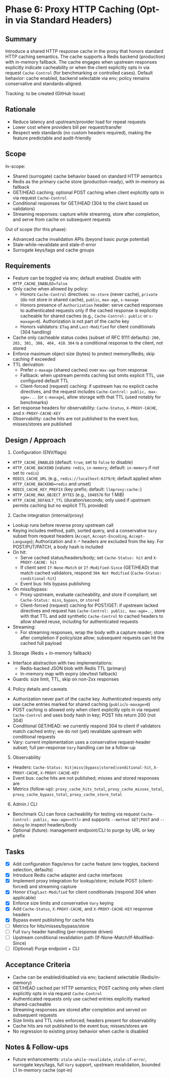 # Phase 6: Proxy HTTP Caching (Opt-in via Standard Headers)

## Summary
Introduce a shared HTTP response cache in the proxy that honors standard HTTP caching semantics. The cache supports a Redis backend (production) with in-memory fallback. The cache engages when upstream responses explicitly indicate cacheability or when the client explicitly opts in via request `Cache-Control` (for benchmarking or controlled cases). Default behavior: cache enabled, backend selectable via env; policy remains conservative and standards-aligned.

Tracking: to be created (GitHub Issue)

## Rationale
- Reduce latency and upstream/provider load for repeat requests
- Lower cost where providers bill per request/transfer
- Respect web standards (no custom headers required), making the feature predictable and audit-friendly

## Scope
In-scope:
- Shared (surrogate) cache behavior based on standard HTTP semantics
- Redis as the primary cache store (production-ready), with in-memory as fallback
- GET/HEAD caching; optional POST caching when client explicitly opts in via request `Cache-Control`
- Conditional responses for GET/HEAD (304 to the client based on validators)
- Streaming responses: capture while streaming, store after completion, and serve from cache on subsequent requests

Out of scope (for this phase):
- Advanced cache invalidation APIs (beyond basic purge potential)
- Stale-while-revalidate and stale-if-error
- Surrogate keys/tags and cache groups

## Requirements
- Feature can be toggled via env; default enabled. Disable with `HTTP_CACHE_ENABLED=false`
- Only cache when allowed by policy:
  - Honors `Cache-Control` directives: `no-store` (never cache), `private` (do not store in shared cache), `public`, `max-age`, `s-maxage`
  - Honors presence of `Authorization` header: serve cached responses to authenticated requests only if the cached response is explicitly cacheable for shared caches (e.g., `Cache-Control: public` or `s-maxage>0`). Authorization is not part of the cache key
  - Honors validators: `ETag` and `Last-Modified` for client conditionals (304 handling)
- Cache only cacheable status codes (subset of RFC 9111 defaults): `200, 203, 301, 308, 404, 410`. `304` is a conditional response to the client, not stored
- Enforce maximum object size (bytes) to protect memory/Redis; skip caching if exceeded
- TTL derivation:
  - Prefer `s-maxage` (shared caches) over `max-age` from response
  - Fallback: when upstream permits caching but omits explicit TTL, use configured default TTL
  - Client-forced (request) caching: if upstream has no explicit cache directives, and the request includes `Cache-Control: public, max-age=...` (or `s-maxage`), allow storage with that TTL (used notably for benchmarks)
- Set response headers for observability: `Cache-Status`, `X-PROXY-CACHE`, and `X-PROXY-CACHE-KEY`
- Observability: cache hits are not published to the event bus; misses/stores are published

## Design / Approach
1) Configuration (ENV/flags)
- `HTTP_CACHE_ENABLED` (default: `true`; set to `false` to disable)
- `HTTP_CACHE_BACKEND` (values: `redis`, `in-memory`; default: `in-memory` if not set to `redis`)
- `REDIS_CACHE_URL` (e.g., `redis://localhost:6379/0`; default applied when `HTTP_CACHE_BACKEND=redis` and unset)
- `REDIS_CACHE_KEY_PREFIX` (key prefix; default: `llmproxy:cache:`)
- `HTTP_CACHE_MAX_OBJECT_BYTES` (e.g., `1048576` for 1 MiB)
- `HTTP_CACHE_DEFAULT_TTL` (duration/seconds; only used if upstream permits caching but no explicit TTL provided)

2) Cache integration (internal/proxy)
- Lookup runs before reverse proxy upstream call
- Keying includes method, path, sorted query, and a conservative `Vary` subset from request headers (`Accept`, `Accept-Encoding`, `Accept-Language`); Authorization and `X-*` headers are excluded from the key. For POST/PUT/PATCH, a body hash is included
- On hit:
  - Serve cached status/headers/body; set `Cache-Status: hit` and `X-PROXY-CACHE: hit`
  - If client sent `If-None-Match` or `If-Modified-Since` (GET/HEAD) that match cached validators, respond `304 Not Modified` (`Cache-Status: conditional-hit`)
  - Event bus: hits bypass publishing
- On miss/bypass:
  - Proxy upstream, evaluate cacheability, and store if compliant; set `Cache-Status: miss`, `bypass`, or `stored`
  - Client-forced (request) caching for POST/GET: if upstream lacked directives and request has `Cache-Control: public, max-age=..`, store with that TTL and add synthetic `Cache-Control` to cached headers to allow shared reuse, including for authenticated requests
- Streaming:
  - For streaming responses, wrap the body with a capture reader; store after completion if policy/size allow; subsequent requests can hit the cached full payload

3) Storage (Redis + in-memory fallback)
- Interface abstraction with two implementations:
  - Redis-backed JSON blob with Redis TTL (primary)
  - In-memory map with expiry (dev/test fallback)
- Guards: size limit, TTL, skip on non-2xx responses

4) Policy details and caveats
- Authorization never part of the cache key. Authenticated requests only use cache entries marked for shared caching (`public`/`s-maxage>0`)
- POST caching is allowed only when client explicitly opts in via request `Cache-Control` and uses body hash in key; POST hits return 200 (not 304)
- Conditional GET/HEAD: we currently respond 304 to client if validators match cached entry; we do not (yet) revalidate upstream with conditional requests
- Vary: current implementation uses a conservative request-header subset; full per-response `Vary` handling can be a follow-up

5) Observability
- Headers: `Cache-Status: hit|miss|bypass|stored|conditional-hit`, `X-PROXY-CACHE`, `X-PROXY-CACHE-KEY`
- Event bus: cache hits are not published; misses and stored responses are
- Metrics (follow-up): `proxy_cache_hits_total`, `proxy_cache_misses_total`, `proxy_cache_bypass_total`, `proxy_cache_store_total`

6) Admin / CLI
- Benchmark CLI can force cacheability for testing via request `Cache-Control: public, max-age=<ttl>` and supports `--method GET|POST` and `--debug` to inspect headers/body
- Optional (future): management endpoint/CLI to purge by URL or key prefix

## Tasks
- [x] Add configuration flags/envs for cache feature (env toggles, backend selection, defaults)
- [x] Introduce Redis cache adapter and cache interfaces
- [x] Implement proxy integration for lookup/store; include POST (client-forced) and streaming capture
- [x] Honor `ETag`/`Last-Modified` for client conditionals (respond 304 when applicable)
- [x] Enforce size limits and conservative `Vary` keying
- [x] Add `Cache-Status`, `X-PROXY-CACHE`, and `X-PROXY-CACHE-KEY` response headers
- [x] Bypass event publishing for cache hits
- [ ] Metrics for hits/misses/bypass/store
- [ ] Full `Vary` header handling (per-response driven)
- [ ] Upstream conditional revalidation path (If-None-Match/If-Modified-Since)
- [ ] (Optional) Purge endpoint + CLI

## Acceptance Criteria
- Cache can be enabled/disabled via env; backend selectable (Redis/in-memory)
- GET/HEAD cached per HTTP semantics; POST caching only when client explicitly opts in via request `Cache-Control`
- Authenticated requests only use cached entries explicitly marked shared-cacheable
- Streaming responses are stored after completion and served on subsequent requests
- Size limits and TTL rules enforced; headers present for observability
- Cache hits are not published to the event bus; misses/stores are
- No regression to existing proxy behavior when cache is disabled

## Notes & Follow-ups
- Future enhancements: `stale-while-revalidate`, `stale-if-error`, surrogate keys/tags, full `Vary` support, upstream revalidation, bounded L1 in-memory cache (opt-in)

